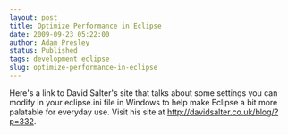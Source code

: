 ```yaml
---
layout: post
title: Optimize Performance in Eclipse
date: 2009-09-23 05:22:00
author: Adam Presley
status: Published
tags: development eclipse
slug: optimize-performance-in-eclipse
---
```


Here's a link to David Salter's site that talks about some settings you
can modify in your eclipse.ini file in Windows to help make Eclipse a
bit more palatable for everyday use. Visit his site at
<http://davidsalter.co.uk/blog/?p=332>.
